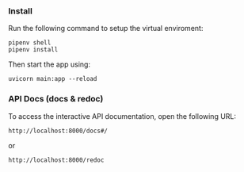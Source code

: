 
### Install

Run the following command to setup the virtual enviroment:

    pipenv shell
    pipenv install

Then start the app using:

    uvicorn main:app --reload

### API Docs (docs & redoc)

To access the interactive API documentation, open the following URL:

    http://localhost:8000/docs#/

or

    http://localhost:8000/redoc
